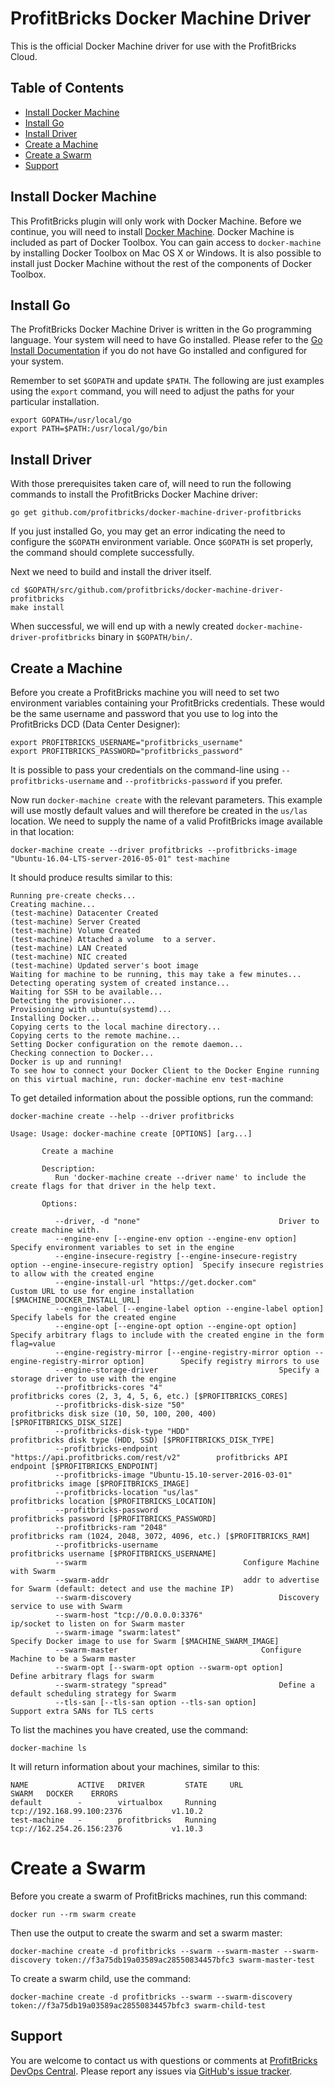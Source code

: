 # ProfitBricks Docker Machine Driver

This is the official Docker Machine driver for use with the ProfitBricks Cloud.

## Table of Contents
* [Install Docker Machine](#install-docker-machine)
* [Install Go](#install-go)
* [Install Driver](#install-driver)
* [Create a Machine](#create-a-machine)
* [Create a Swarm](#create-a-swarm)
* [Support](#support)

## Install Docker Machine

This ProfitBricks plugin will only work with Docker Machine. Before we continue, you will need to install [Docker Machine](https://docs.docker.com/machine/install-machine/). Docker Machine is included as part of Docker Toolbox. You can gain access to `docker-machine` by installing Docker Toolbox on Mac OS X or Windows. It is also possible to install just Docker Machine without the rest of the components of Docker Toolbox.

## Install Go

The ProfitBricks Docker Machine Driver is written in the Go programming language. Your system will need to have Go installed. Please refer to the [Go Install Documentation](https://golang.org/doc/install) if you do not have Go installed and configured for your system.

Remember to set `$GOPATH` and update `$PATH`. The following are just examples using the `export` command, you will need to adjust the paths for your particular installation.

    export GOPATH=/usr/local/go
    export PATH=$PATH:/usr/local/go/bin

## Install Driver

With those prerequisites taken care of, will need to run the following commands to install the ProfitBricks Docker Machine driver:

    go get github.com/profitbricks/docker-machine-driver-profitbricks

If you just installed Go, you may get an error indicating the need to configure the `$GOPATH` environment variable. Once `$GOPATH` is set properly, the command should complete successfully.

Next we need to build and install the driver itself.

    cd $GOPATH/src/github.com/profitbricks/docker-machine-driver-profitbricks
    make install

When successful, we will end up with a newly created `docker-machine-driver-profitbricks` binary in `$GOPATH/bin/`.

## Create a Machine

Before you create a ProfitBricks machine you will need to set two environment variables containing your ProfitBricks credentials. These would be the same username and password that you use to log into the ProfitBricks DCD (Data Center Designer):

    export PROFITBRICKS_USERNAME="profitbricks_username"
    export PROFITBRICKS_PASSWORD="profitbricks_password"

It is possible to pass your credentials on the command-line using `--profitbricks-username` and `--profitbricks-password` if you prefer.

Now run `docker-machine create` with the relevant parameters. This example will use mostly default values and will therefore be created in the `us/las` location. We need to supply the name of a valid ProfitBricks image available in that location:

    docker-machine create --driver profitbricks --profitbricks-image "Ubuntu-16.04-LTS-server-2016-05-01" test-machine

It should produce results similar to this:

```
Running pre-create checks...
Creating machine...
(test-machine) Datacenter Created
(test-machine) Server Created
(test-machine) Volume Created
(test-machine) Attached a volume  to a server.
(test-machine) LAN Created
(test-machine) NIC created
(test-machine) Updated server's boot image
Waiting for machine to be running, this may take a few minutes...
Detecting operating system of created instance...
Waiting for SSH to be available...
Detecting the provisioner...
Provisioning with ubuntu(systemd)...
Installing Docker...
Copying certs to the local machine directory...
Copying certs to the remote machine...
Setting Docker configuration on the remote daemon...
Checking connection to Docker...
Docker is up and running!
To see how to connect your Docker Client to the Docker Engine running on this virtual machine, run: docker-machine env test-machine

```

To get detailed information about the possible options,  run the command:

`docker-machine create --help --driver profitbricks`

```
Usage: Usage: docker-machine create [OPTIONS] [arg...]

       Create a machine

       Description:
          Run 'docker-machine create --driver name' to include the create flags for that driver in the help text.

       Options:

          --driver, -d "none"								Driver to create machine with.
          --engine-env [--engine-env option --engine-env option]			Specify environment variables to set in the engine
          --engine-insecure-registry [--engine-insecure-registry option --engine-insecure-registry option]	Specify insecure registries to allow with the created engine
          --engine-install-url "https://get.docker.com"				Custom URL to use for engine installation [$MACHINE_DOCKER_INSTALL_URL]
          --engine-label [--engine-label option --engine-label option]			Specify labels for the created engine
          --engine-opt [--engine-opt option --engine-opt option]			Specify arbitrary flags to include with the created engine in the form flag=value
          --engine-registry-mirror [--engine-registry-mirror option --engine-registry-mirror option]		Specify registry mirrors to use
          --engine-storage-driver 							Specify a storage driver to use with the engine
          --profitbricks-cores "4"							profitbricks cores (2, 3, 4, 5, 6, etc.) [$PROFITBRICKS_CORES]
          --profitbricks-disk-size "50"						profitbricks disk size (10, 50, 100, 200, 400) [$PROFITBRICKS_DISK_SIZE]
          --profitbricks-disk-type "HDD"						profitbricks disk type (HDD, SSD) [$PROFITBRICKS_DISK_TYPE]
          --profitbricks-endpoint "https://api.profitbricks.com/rest/v2"		profitbricks API endpoint [$PROFITBRICKS_ENDPOINT]
          --profitbricks-image "Ubuntu-15.10-server-2016-03-01"			profitbricks image [$PROFITBRICKS_IMAGE]
          --profitbricks-location "us/las"						profitbricks location [$PROFITBRICKS_LOCATION]
          --profitbricks-password 							profitbricks password [$PROFITBRICKS_PASSWORD]
          --profitbricks-ram "2048"							profitbricks ram (1024, 2048, 3072, 4096, etc.) [$PROFITBRICKS_RAM]
          --profitbricks-username 							profitbricks username [$PROFITBRICKS_USERNAME]
          --swarm									Configure Machine with Swarm
          --swarm-addr 								addr to advertise for Swarm (default: detect and use the machine IP)
          --swarm-discovery 								Discovery service to use with Swarm
          --swarm-host "tcp://0.0.0.0:3376"						ip/socket to listen on for Swarm master
          --swarm-image "swarm:latest"							Specify Docker image to use for Swarm [$MACHINE_SWARM_IMAGE]
          --swarm-master								Configure Machine to be a Swarm master
          --swarm-opt [--swarm-opt option --swarm-opt option]				Define arbitrary flags for swarm
          --swarm-strategy "spread"							Define a default scheduling strategy for Swarm
          --tls-san [--tls-san option --tls-san option]				Support extra SANs for TLS certs
```

To list the machines you have created, use the command:

    docker-machine ls

It will return information about your machines, similar to this:

```
NAME           ACTIVE   DRIVER         STATE     URL                         SWARM   DOCKER    ERRORS
default        -        virtualbox     Running   tcp://192.168.99.100:2376           v1.10.2
test-machine   -        profitbricks   Running   tcp://162.254.26.156:2376           v1.10.3

```

# Create a Swarm

Before you create a swarm of ProfitBricks machines, run this command:

    docker run --rm swarm create

Then use the output to create the swarm and set a swarm master:

    docker-machine create -d profitbricks --swarm --swarm-master --swarm-discovery token://f3a75db19a03589ac28550834457bfc3 swarm-master-test

To create a swarm child, use the command:

```docker-machine create -d profitbricks --swarm --swarm-discovery token://f3a75db19a03589ac28550834457bfc3 swarm-child-test```

## Support

You are welcome to contact us with questions or comments at [ProfitBricks DevOps Central](https://devops.profitbricks.com/). Please report any issues via [GitHub's issue tracker](https://github.com/profitbricks/docker-machine-driver-profitbricks/issues).